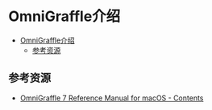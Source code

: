 # OmniGraffle介绍

<!--ts-->
* [OmniGraffle介绍](#omnigraffle介绍)
   * [参考资源](#参考资源)

<!-- Created by https://github.com/ekalinin/github-markdown-toc -->
<!-- Added by: runner, at: Fri Jul 15 06:22:56 UTC 2022 -->

<!--te-->

## 参考资源
- [OmniGraffle 7 Reference Manual for macOS - Contents](https://support.omnigroup.com/documentation/omnigraffle/mac/7.19/en/)
